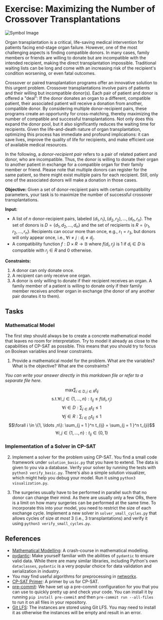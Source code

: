 # Exercise: Maximizing the Number of Crossover Transplantations

![Symbol Image](./.assets/dalle-transpl.png)

Organ transplantation is a critical, life-saving medical intervention for
patients facing end-stage organ failure. However, one of the most challenging
aspects is finding compatible donors. In many cases, family members or friends
are willing to donate but are incompatible with the intended recipient, making
the direct transplantation impossible. Traditional waiting lists can be long and
come with an increasing risk of the recipient's condition worsening, or even
fatal outcomes.

Crossover or paired transplantation programs offer an innovative solution to
this urgent problem. Crossover transplantations involve pairs of patients and
their willing but incompatible donor(s). Each pair of patient and donor is
offered a "deal": If the donor donates an organ to a different, compatible
patient, their associated patient will receive a donation from another,
compatible donor. By considering multiple donor-recipient pairs, these programs
create an opportunity for cross-matching, thereby maximizing the number of
compatible and successful transplantations. Not only does this expand the donor
pool, but it also significantly reduces the waiting time for recipients. Given
the life-and-death nature of organ transplantation, optimizing this process has
immediate and profound implications: it can save lives, improve the quality of
life for recipients, and make efficient use of available medical resources.

In the following, a _donor-recipient pair_ refers to a pair of related patient
and donor, who are incompatible. Thus, the donor is willing to donate their
organ to another patient in exchange for a compatible organ for their family
member or friend. Please note that multiple donors can register for the same
patient, so there might exist multiple pairs for each recipient. Still, only one
of the associated donors will make a donation in those cases.

**Objective:** Given a set of donor-recipient pairs with certain compatibility
parameters, your task is to maximize the number of successful crossover
transplantations.

**Input:**

- A list of $n$ donor-recipient pairs, labeled
  $(d_1, r_1), (d_2, r_2), \ldots, (d_n, r_n)$. The set of donors is
  $D = \{d_1, d_2, \ldots, d_n\}$ and the set of recipients is
  $R = \{r_1, r_2, \ldots, r_n\}$. Recipients can occur more than once, e.g.,
  $r_1=r_3$, but donors will only appear once, i.e.,
  $\forall i\not= j: d_i\not=d_j$.
- A compatibility function $f: D\times R \rightarrow \mathbb{B}$ where
  $f(d_i, r_j)$ is 1 if $d_i\in D$ is compatible with $r_j\in R$ and 0
  otherwise.

**Constraints:**

1. A donor can only donate once.
2. A recipient can only receive one organ.
3. A donor is only willing to donate if their recipient receives an organ. A
   family member of a patient is willing to donate only if their family member
   receives another organ in exchange (the donor of any another pair donates it
   to them).

## Tasks

### Mathematical Model

The first step should always be to create a concrete mathematical model that
leaves no room for interpretation. Try to model it already as close to the
capabilities of CP-SAT as possible. This means that you should try to focus on
Boolean variables and linear constraints.

1. Provide a mathematical model for the problem. What are the variables? What is
   the objective? What are the constraints?

_You can write your answer directly in this markdown file or refer to a separate
file here._

<!-- ADD YOUR ANSWER HERE -->
$$\text{max} \sum_{i \in D, j \in R} t_{ij}$$
$$\text{s.t.} \forall i,j \in \{1, \ldots ,n\}: t_{ij} \leq f(d_i,r_j)$$
$$\forall i \in D: \sum_{j \in R} t_{ij} \leq 1$$
$$\forall j \in R: \sum_{i \in D} t_{ij} \leq 1$$
$$\forall i \in \{1, \ldots ,n\}: \sum_{j = 1 }^n t_{ij} = \sum_{j = 1 }^n t_{ji}$$
$$\forall i,j \in \{1, \ldots ,n\}: t_{ij} \in \{0,1 \}$$

### Implementation of a Solver in CP-SAT

2. Implement a solver for the problem using CP-SAT. You find a small code
   framework under `solution_basic.py` that you have to extend. The data is
   given to you via a database. Verify your solver by running the tests with
   `python3 verify_basic.py`. There's also a simple solution visualizer, which
   might help you debug your model. Run it using `python3 visualization.py`.

3. The surgeries usually have to be performed in parallel such that no donor can
   change their mind. As there are usually only a few ORs, there is a limit on
   how many surgeries can be performed at the same time. To incorporate this
   into your model, you need to restrict the size of each exchange cycle.
   Implement a new solver in `solver_small_cycles.py` that allows cycles of size *at most* 3 (i.e., 3 transplantations) and verify it using
   `python3 verify_small_cycles.py`.

## References

- [Mathematical Modelling](https://www.gurobi.com/resources/math-programming-modeling-basics/):
  A crash-course in mathematical modelling.
- [pydantic](https://docs.pydantic.dev/latest/): Make yourself familiar with the
  abilities of `pydantic` to ensure valid data. While there are many similar
  libraries, including Python's own `dataclasses`, `pydantic` is a very popular
  choice for data validation and serialization in industry.
- You may find useful algorithms for preprocessing in
  [networkx](https://networkx.org/documentation/stable/reference/algorithms/index.html).
- [CP-SAT Primer](https://github.com/d-krupke/cpsat-primer): A primer by us for
  CP-SAT.
- [pre-commit](https://pre-commit.com/): We have set up a pre-commit
  configuration for you that you can use to quickly pretty up and check your
  code. You can install it by running `pip install pre-commit` and then
  `pre-commit run --all-files` to run it on all files in your repository.
- [Git LFS](https://git-lfs.com/): The instances are stored using Git LFS. You
  may need to install it as otherwise the instances will be empty and result in
  an error.
